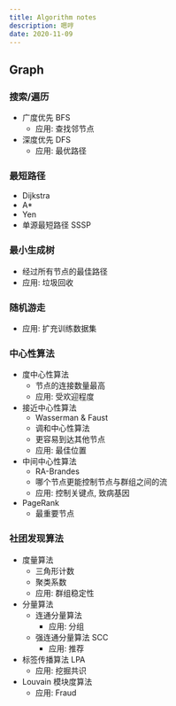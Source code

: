 ```yaml
---
title: Algorithm notes
description: 嗯哼
date: 2020-11-09
---
```


## Graph

### 搜索/遍历

* 广度优先 BFS
  - 应用: 查找邻节点
* 深度优先 DFS
  - 应用: 最优路径

### 最短路径

* Dijkstra
* A*
* Yen
* 单源最短路径 SSSP

### 最小生成树

* 经过所有节点的最佳路径
* 应用: 垃圾回收

### 随机游走

* 应用: 扩充训练数据集

### 中心性算法

* 度中心性算法
  - 节点的连接数量最高
  - 应用: 受欢迎程度
* 接近中心性算法
  - Wasserman & Faust
  - 调和中心性算法
  - 更容易到达其他节点
  - 应用: 最佳位置
* 中间中心性算法
  - RA-Brandes
  - 哪个节点更能控制节点与群组之间的流
  - 应用: 控制关键点, 致病基因
* PageRank
  - 最重要节点

### 社团发现算法

* 度量算法
  - 三角形计数
  - 聚类系数
  - 应用: 群组稳定性
* 分量算法
  - 连通分量算法
    * 应用: 分组
  - 强连通分量算法 SCC
    * 应用: 推荐
* 标签传播算法 LPA
  - 应用: 挖掘共识
* Louvain 模块度算法
  - 应用: Fraud
